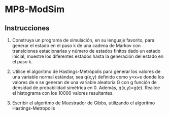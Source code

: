 # MP8-ModSim
## Instrucciones
1. Construya un programa de simulación, en su lenguaje favorito, para generar el estado en el paso k de una cadena de Markov  con transiciones estacionarias y número de estados finitos dado un estado inicial, muestre los diferentes estados hasta la generación del estado en el paso k.

2. Utilice el algoritmo de Hastings-Metrópolis para generar los valores de una variable normal estándar, sea q(x,y) definido como y=x+e donde los valores de e se generan de una variable aleatoria G con g función de densidad de probabilidad simétrica en 0. Además, q(x,y)=g(e).
Realice el histograma con los 10000 valores resultantes.

3. Escribir el algoritmo de Muestrador de Gibbs, utilizando el algoritmo Hastings-Metropolis
